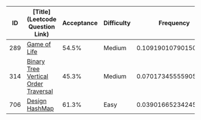 |ID|[Title](Leetcode Question Link)|Acceptance|Difficulty|Frequency|
|----|-----|----|---|---|
|289|[Game of Life]( https://leetcode.com/problems/game-of-life)|54.5%|Medium|0.10919010790150303|
|314|[Binary Tree Vertical Order Traversal]( https://leetcode.com/problems/binary-tree-vertical-order-traversal)|45.3%|Medium|0.07017345555905126|
|706|[Design HashMap]( https://leetcode.com/problems/design-hashmap)|61.3%|Easy|0.039016652342451774|

